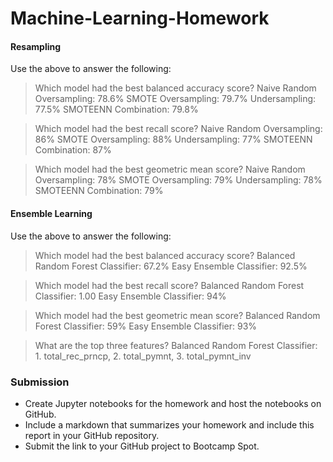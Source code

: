# Machine-Learning-Homework

#### Resampling

Use the above to answer the following:

> Which model had the best balanced accuracy score?
> Naive Random Oversampling: 78.6%
> SMOTE Oversampling: 79.7%
> Undersampling: 77.5%
> SMOTEENN Combination: 79.8%

> Which model had the best recall score?
> Naive Random Oversampling: 86%
> SMOTE Oversampling: 88%
> Undersampling: 77%
> SMOTEENN Combination: 87%

> Which model had the best geometric mean score?
> Naive Random Oversampling: 78%
> SMOTE Oversampling: 79%
> Undersampling: 78%
> SMOTEENN Combination: 79%

#### Ensemble Learning

Use the above to answer the following:

> Which model had the best balanced accuracy score?
> Balanced Random Forest Classifier: 67.2%
> Easy Ensemble Classifier: 92.5%

> Which model had the best recall score?
> Balanced Random Forest Classifier: 1.00
> Easy Ensemble Classifier: 94%

> Which model had the best geometric mean score?
> Balanced Random Forest Classifier: 59%
> Easy Ensemble Classifier: 93%

> What are the top three features?
> Balanced Random Forest Classifier: 1. total_rec_prncp, 2. total_pymnt, 3. total_pymnt_inv
> 

### Submission

* Create Jupyter notebooks for the homework and host the notebooks on GitHub.
* Include a markdown that summarizes your homework and include this report in your GitHub repository.
* Submit the link to your GitHub project to Bootcamp Spot.
